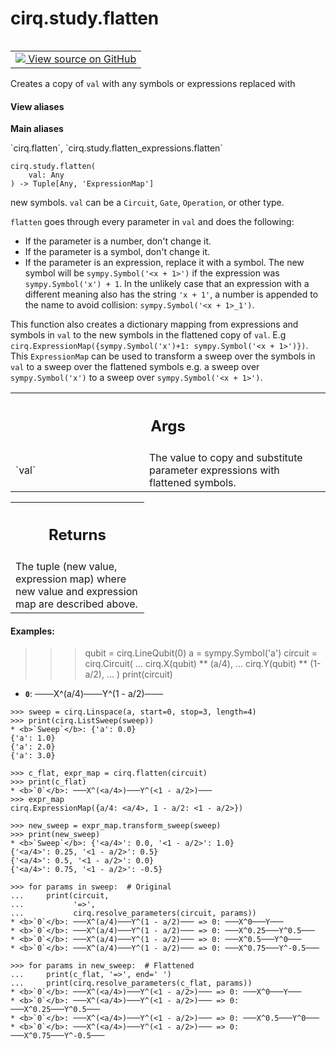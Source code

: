 <div itemscope itemtype="http://developers.google.com/ReferenceObject">
<meta itemprop="name" content="cirq.study.flatten" />
<meta itemprop="path" content="Stable" />
</div>

# cirq.study.flatten

<!-- Insert buttons and diff -->

<table class="tfo-notebook-buttons tfo-api" align="left">

<td>
  <a target="_blank" href="https://github.com/quantumlib/cirq/tree/master/cirq/study/flatten_expressions.py">
    <img src="https://www.tensorflow.org/images/GitHub-Mark-32px.png" />
    View source on GitHub
  </a>
</td>
</table>



Creates a copy of `val` with any symbols or expressions replaced with

<section class="expandable">
  <h4 class="showalways">View aliases</h4>
  <p>
<b>Main aliases</b>
<p>`cirq.flatten`, `cirq.study.flatten_expressions.flatten`</p>
</p>
</section>

<pre class="devsite-click-to-copy prettyprint lang-py tfo-signature-link">
<code>cirq.study.flatten(
    val: Any
) -> Tuple[Any, 'ExpressionMap']
</code></pre>



<!-- Placeholder for "Used in" -->
new symbols.  `val` can be a `Circuit`, `Gate`, `Operation`, or other
type.

`flatten` goes through every parameter in `val` and does the following:
- If the parameter is a number, don't change it.
- If the parameter is a symbol, don't change it.
- If the parameter is an expression, replace it with a symbol.  The new
    symbol will be `sympy.Symbol('<x + 1>')` if the expression was
    `sympy.Symbol('x') + 1`.  In the unlikely case that an expression with a
    different meaning also has the string `'x + 1'`, a number is appended to
    the name to avoid collision: `sympy.Symbol('<x + 1>_1')`.

This function also creates a dictionary mapping from expressions and symbols
in `val` to the new symbols in the flattened copy of `val`.  E.g
`cirq.ExpressionMap({sympy.Symbol('x')+1: sympy.Symbol('<x + 1>')})`.  This
`ExpressionMap` can be used to transform a sweep over the symbols in `val`
to a sweep over the flattened symbols e.g. a sweep over `sympy.Symbol('x')`
to a sweep over `sympy.Symbol('<x + 1>')`.

<!-- Tabular view -->
 <table class="responsive fixed orange">
<colgroup><col width="214px"><col></colgroup>
<tr><th colspan="2"><h2 class="add-link">Args</h2></th></tr>

<tr>
<td>
`val`
</td>
<td>
The value to copy and substitute parameter expressions with
flattened symbols.
</td>
</tr>
</table>



<!-- Tabular view -->
 <table class="responsive fixed orange">
<colgroup><col width="214px"><col></colgroup>
<tr><th colspan="2"><h2 class="add-link">Returns</h2></th></tr>
<tr class="alt">
<td colspan="2">
The tuple (new value, expression map) where new value and expression map
are described above.
</td>
</tr>

</table>



#### Examples:

>>> qubit = cirq.LineQubit(0)
>>> a = sympy.Symbol('a')
>>> circuit = cirq.Circuit(
...     cirq.X(qubit) ** (a/4),
...     cirq.Y(qubit) ** (1-a/2),
... )
>>> print(circuit)

* <b>`0`</b>: ───X^(a/4)───Y^(1 - a/2)───

```
>>> sweep = cirq.Linspace(a, start=0, stop=3, length=4)
>>> print(cirq.ListSweep(sweep))
* <b>`Sweep`</b>: {'a': 0.0}
{'a': 1.0}
{'a': 2.0}
{'a': 3.0}
```

```
>>> c_flat, expr_map = cirq.flatten(circuit)
>>> print(c_flat)
* <b>`0`</b>: ───X^(<a/4>)───Y^(<1 - a/2>)───
>>> expr_map
cirq.ExpressionMap({a/4: <a/4>, 1 - a/2: <1 - a/2>})
```

```
>>> new_sweep = expr_map.transform_sweep(sweep)
>>> print(new_sweep)
* <b>`Sweep`</b>: {'<a/4>': 0.0, '<1 - a/2>': 1.0}
{'<a/4>': 0.25, '<1 - a/2>': 0.5}
{'<a/4>': 0.5, '<1 - a/2>': 0.0}
{'<a/4>': 0.75, '<1 - a/2>': -0.5}
```

```
>>> for params in sweep:  # Original
...     print(circuit,
...           '=>',
...           cirq.resolve_parameters(circuit, params))
* <b>`0`</b>: ───X^(a/4)───Y^(1 - a/2)─── => 0: ───X^0───Y───
* <b>`0`</b>: ───X^(a/4)───Y^(1 - a/2)─── => 0: ───X^0.25───Y^0.5───
* <b>`0`</b>: ───X^(a/4)───Y^(1 - a/2)─── => 0: ───X^0.5───Y^0───
* <b>`0`</b>: ───X^(a/4)───Y^(1 - a/2)─── => 0: ───X^0.75───Y^-0.5───
```

```
>>> for params in new_sweep:  # Flattened
...     print(c_flat, '=>', end=' ')
...     print(cirq.resolve_parameters(c_flat, params))
* <b>`0`</b>: ───X^(<a/4>)───Y^(<1 - a/2>)─── => 0: ───X^0───Y───
* <b>`0`</b>: ───X^(<a/4>)───Y^(<1 - a/2>)─── => 0: ───X^0.25───Y^0.5───
* <b>`0`</b>: ───X^(<a/4>)───Y^(<1 - a/2>)─── => 0: ───X^0.5───Y^0───
* <b>`0`</b>: ───X^(<a/4>)───Y^(<1 - a/2>)─── => 0: ───X^0.75───Y^-0.5───
```
